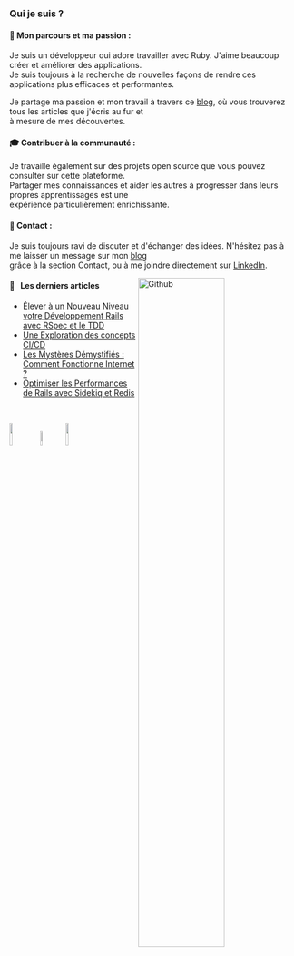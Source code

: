 ### Qui je suis ?

#### 💼 Mon parcours et ma passion :

Je suis un développeur qui adore travailler avec Ruby. J'aime beaucoup créer et améliorer des applications.  
Je suis toujours à la recherche de nouvelles façons de rendre ces applications plus efficaces et performantes.  

Je partage ma passion et mon travail à travers ce [blog](https://clean-blog-production.up.railway.app), où vous trouverez tous les articles que j'écris au fur et  
à mesure de mes découvertes.

#### 🎓 Contribuer à la communauté :

Je travaille également sur des projets open source que vous pouvez consulter sur cette plateforme.  
Partager mes connaissances et aider les autres à progresser dans leurs propres apprentissages est une  
expérience particulièrement enrichissante.

#### 👋 Contact :

Je suis toujours ravi de discuter et d'échanger des idées. N'hésitez pas à me laisser un message sur mon [blog](https://clean-blog-production.up.railway.app)  
grâce à la section Contact, ou à me joindre directement sur [LinkedIn](https://www.linkedin.com/in/florent-sandri/).  

<!-- Any image aligned to the right. Beware the width -->
<img width="55%" align="right" alt="Github" src="https://raw.githubusercontent.com/onimur/.github/master/.resources/git-header.svg" />

#### 📖 &nbsp;&nbsp;Les derniers articles

* [Élever à un Nouveau Niveau votre Développement Rails avec RSpec et le TDD](https://clean-blog-production.up.railway.app/articles/elever-a-un-nouveau-niveau-votre-developpement-rails-avec-rspec-et-le-tdd)
* [Une Exploration des concepts CI/CD](https://clean-blog-production.up.railway.app/articles/une-exploration-des-concepts-ci-cd)
* [Les Mystères Démystifiés : Comment Fonctionne Internet ?](https://clean-blog-production.up.railway.app/articles/les-mysteres-demystifies-comment-fonctionne-internet)
* [Optimiser les Performances de Rails avec Sidekiq et Redis](https://clean-blog-production.up.railway.app/articles/optimiser-les-performances-de-rails-avec-sidekiq-et-redis)

<br />

<!-- Your languages and tools. Be careful with the alignment. 
  You can use this sites to get logos: https://www.vectorlogo.zone or https://simpleicons.org/
  -->
  <code><img width="10%" src="https://www.vectorlogo.zone/logos/ruby/ruby-ar21.svg"></code>
  <code><img width="8%"  src="https://cdn.jsdelivr.net/gh/devicons/devicon/icons/rails/rails-plain-wordmark.svg"></code>
  <code><img width="10%" src="https://www.vectorlogo.zone/logos/postgresql/postgresql-ar21.svg"></code>
  <br />
